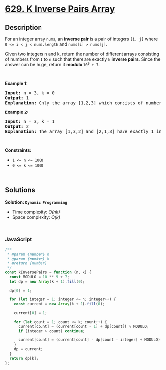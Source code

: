 # [629. K Inverse Pairs Array](https://leetcode.com/problems/k-inverse-pairs-array)

## Description

<div class="elfjS" data-track-load="description_content"><p>For an integer array <code>nums</code>, an <strong>inverse pair</strong> is a pair of integers <code>[i, j]</code> where <code>0 &lt;= i &lt; j &lt; nums.length</code> and <code>nums[i] &gt; nums[j]</code>.</p>

<p>Given two integers n and k, return the number of different arrays consisting of numbers from <code>1</code> to <code>n</code> such that there are exactly <code>k</code> <strong>inverse pairs</strong>. Since the answer can be huge, return it <strong>modulo</strong> <code>10<sup>9</sup> + 7</code>.</p>

<p>&nbsp;</p>
<p><strong class="example">Example 1:</strong></p>

<pre><strong>Input:</strong> n = 3, k = 0
<strong>Output:</strong> 1
<strong>Explanation:</strong> Only the array [1,2,3] which consists of numbers from 1 to 3 has exactly 0 inverse pairs.
</pre>

<p><strong class="example">Example 2:</strong></p>

<pre><strong>Input:</strong> n = 3, k = 1
<strong>Output:</strong> 2
<strong>Explanation:</strong> The array [1,3,2] and [2,1,3] have exactly 1 inverse pair.
</pre>

<p>&nbsp;</p>
<p><strong>Constraints:</strong></p>

<ul>
	<li><code>1 &lt;= n &lt;= 1000</code></li>
	<li><code>0 &lt;= k &lt;= 1000</code></li>
</ul>
</div>

<p>&nbsp;</p>

## Solutions

**Solution: `Dynamic Programming`**

- Time complexity: <em>O(nk)</em>
- Space complexity: <em>O(k)</em>

<p>&nbsp;</p>

### **JavaScript**

```js
/**
 * @param {number} n
 * @param {number} k
 * @return {number}
 */
const kInversePairs = function (n, k) {
  const MODULO = 10 ** 9 + 7;
  let dp = new Array(k + 1).fill(0);

  dp[0] = 1;

  for (let integer = 1; integer <= n; integer++) {
    const current = new Array(k + 1).fill(0);

    current[0] = 1;

    for (let count = 1; count <= k; count++) {
      current[count] = (current[count - 1] + dp[count]) % MODULO;
      if (integer > count) continue;

      current[count] = (current[count] - dp[count - integer] + MODULO) % MODULO;
    }
    dp = current;
  }
  return dp[k];
};
```
